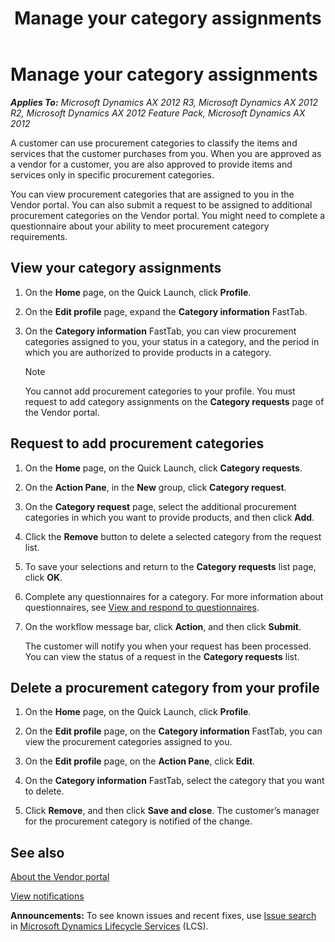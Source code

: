 ﻿---
title: Manage your category assignments
TOCTitle: Manage your category assignments
ms:assetid: 92df16d3-05f3-42c6-8cdf-4481d8dc96ba
ms:mtpsurl: https://technet.microsoft.com/en-us/library/Hh271596(v=AX.60)
ms:contentKeyID: 36384227
ms.date: 04/18/2014
mtps_version: v=AX.60
f1_keywords:
- VendRequestCategoryAdd
- VendRequestCategoryInfo
- VendRequestCategoryList
- VendRequestCategoryQuestionnaire
- VendRequestVendorCategoryRequest
---

# Manage your category assignments 


_**Applies To:** Microsoft Dynamics AX 2012 R3, Microsoft Dynamics AX 2012 R2, Microsoft Dynamics AX 2012 Feature Pack, Microsoft Dynamics AX 2012_

A customer can use procurement categories to classify the items and services that the customer purchases from you. When you are approved as a vendor for a customer, you are also approved to provide items and services only in specific procurement categories.

You can view procurement categories that are assigned to you in the Vendor portal. You can also submit a request to be assigned to additional procurement categories on the Vendor portal. You might need to complete a questionnaire about your ability to meet procurement category requirements.

## View your category assignments

1.  On the **Home** page, on the Quick Launch, click **Profile**.

2.  On the **Edit profile** page, expand the **Category information** FastTab.

3.  On the **Category information** FastTab, you can view procurement categories assigned to you, your status in a category, and the period in which you are authorized to provide products in a category.
    

    > [!NOTE]
    > <P>You cannot add procurement categories to your profile. You must request to add category assignments on the <STRONG>Category requests</STRONG> page of the Vendor portal.</P>



## Request to add procurement categories

1.  On the **Home** page, on the Quick Launch, click **Category requests**.

2.  On the **Action Pane**, in the **New** group, click **Category request**.

3.  On the **Category request** page, select the additional procurement categories in which you want to provide products, and then click **Add**.

4.  Click the **Remove** button to delete a selected category from the request list.

5.  To save your selections and return to the **Category requests** list page, click **OK**.

6.  Complete any questionnaires for a category. For more information about questionnaires, see [View and respond to questionnaires](view-and-respond-to-questionnaires.md).

7.  On the workflow message bar, click **Action**, and then click **Submit**.
    
    The customer will notify you when your request has been processed. You can view the status of a request in the **Category requests** list.

## Delete a procurement category from your profile

1.  On the **Home** page, on the Quick Launch, click **Profile**.

2.  On the **Edit profile** page, on the **Category information** FastTab, you can view the procurement categories assigned to you.

3.  On the **Edit profile** page, on the **Action Pane**, click **Edit**.

4.  On the **Category information** FastTab, select the category that you want to delete.

5.  Click **Remove**, and then click **Save and close**. The customer’s manager for the procurement category is notified of the change.

## See also

[About the Vendor portal](about-the-vendor-portal.md)

[View notifications](view-notifications.md)

  
**Announcements:** To see known issues and recent fixes, use [Issue search](http://go.microsoft.com/fwlink/?linkid=389258) in [Microsoft Dynamics Lifecycle Services](http://go.microsoft.com/fwlink/?linkid=306505) (LCS).

